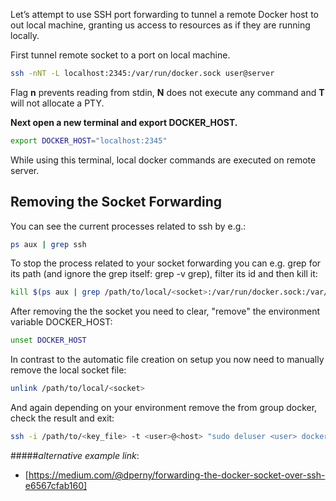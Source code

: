 Let’s attempt to use SSH port forwarding to tunnel a remote Docker host to out local machine, granting us access to resources as if they are running locally.

First tunnel remote socket to a port on local machine.
```sh
ssh -nNT -L localhost:2345:/var/run/docker.sock user@server
```
Flag **n** prevents reading from stdin, **N** does not execute any command and **T** will not allocate a PTY.

**Next open a new terminal and export DOCKER_HOST.**

```sh
export DOCKER_HOST="localhost:2345"
```
While using this terminal, local docker commands are executed on remote server.

## Removing the Socket Forwarding
You can see the current processes related to ssh by e.g.:
```sh
ps aux | grep ssh
```
To stop the process related to your socket forwarding you can e.g. grep for its path (and ignore the grep itself: grep -v grep), filter its id and then kill it:
```sh
kill $(ps aux | grep /path/to/local/<socket>:/var/run/docker.sock:/var/run/docker.sock | grep -v grep | awk '{print $2}')
```
After removing the the socket you need to clear, "remove" the environment variable DOCKER_HOST:
```sh
unset DOCKER_HOST
```
In contrast to the automatic file creation on setup you now need to manually remove the local socket file:
```sh
unlink /path/to/local/<socket>
```
And again depending on your environment remove the <user> from group docker, check the result and exit:
```sh
ssh -i /path/to/<key_file> -t <user>@<host> "sudo deluser <user> docker; groups <user>;exit;
```

#####_alternative example link_:
- [https://medium.com/@dperny/forwarding-the-docker-socket-over-ssh-e6567cfab160]


